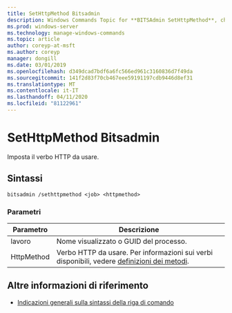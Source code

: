 ```yaml
---
title: SetHttpMethod Bitsadmin
description: Windows Commands Topic for **BITSAdmin SetHttpMethod**, che imposta il verbo HTTP da usare.
ms.prod: windows-server
ms.technology: manage-windows-commands
ms.topic: article
author: coreyp-at-msft
ms.author: coreyp
manager: dongill
ms.date: 03/01/2019
ms.openlocfilehash: d349dcad7bdf6a6fc566ed961c3160836d7f49da
ms.sourcegitcommit: 141f2d83f70cb467eee59191197cdb9446d8ef31
ms.translationtype: MT
ms.contentlocale: it-IT
ms.lasthandoff: 04/11/2020
ms.locfileid: "81122961"
---
```

# <a name="bitsadmin-sethttpmethod"></a>SetHttpMethod Bitsadmin

Imposta il verbo HTTP da usare.

## <a name="syntax"></a>Sintassi

```
bitsadmin /sethttpmethod <job> <httpmethod>
```

### <a name="parameters"></a>Parametri

| Parametro | Descrizione |
| --------- | ----------- |
| lavoro | Nome visualizzato o GUID del processo. |
| HttpMethod | Verbo HTTP da usare. Per informazioni sui verbi disponibili, vedere [definizioni dei metodi](https://www.w3.org/Protocols/rfc2616/rfc2616-sec9.html). |

## <a name="additional-references"></a>Altre informazioni di riferimento

- [Indicazioni generali sulla sintassi della riga di comando](command-line-syntax-key.md)